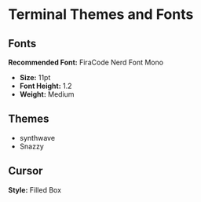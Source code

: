 # Terminal Themes and Fonts

## Fonts

**Recommended Font:** FiraCode Nerd Font Mono
- **Size:** 11pt
- **Font Height:** 1.2
- **Weight:** Medium

## Themes

- synthwave
- Snazzy

## Cursor

**Style:** Filled Box
